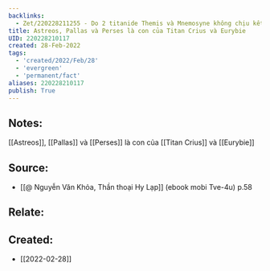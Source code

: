 ```yaml
---
backlinks:
  - Zet/220228211255 - Do 2 titanide Themis và Mnemosyne không chịu kết hôn nên Crius và Iapetus phải lấy người ngoài
title: Astreos, Pallas và Perses là con của Titan Crius và Eurybie
UID: 220228210117
created: 28-Feb-2022
tags:
  - 'created/2022/Feb/28'
  - 'evergreen'
  - 'permanent/fact'
aliases: 220228210117
publish: True
---
```

## Notes:
[[Astreos]], [[Pallas]] và [[Perses]] là con của [[Titan Crius]] và [[Eurybie]]

## Source:
- [[@ Nguyễn Văn Khỏa, Thần thoại Hy Lạp]] (ebook mobi Tve-4u) p.58

## Relate:
## Created:
- [[2022-02-28]]
